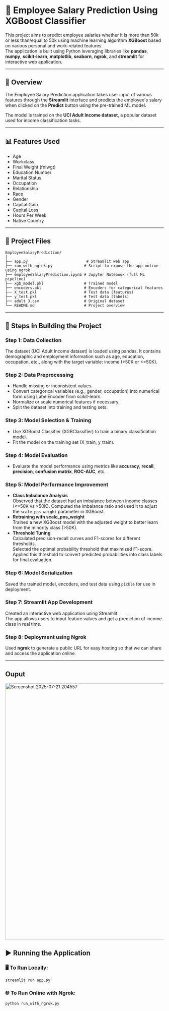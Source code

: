 # 💼 Employee Salary Prediction Using XGBoost Classifier

This project aims to predict employee salaries whether it is more than 50k or less than/equal to 50k using machine learning algorithm **XGBoost** based on various personal and work-related features.  
The application is built using Python leveraging libraries like **pandas**, **numpy**, **scikit-learn**, **matplotlib**, **seaborn**, **ngrok**, and **streamlit** for interactive web application.

---

## 📌 Overview

The Employee Salary Prediction application takes user input of various features through the **Streamlit** interface and predicts the employee's salary when clicked on the **Predict** button using the pre-trained ML model.

The model is trained on the **UCI Adult Income dataset**, a popular dataset used for income classification tasks.

---

## 📊 Features Used

- Age  
- Workclass  
- Final Weight (fnlwgt)  
- Education Number  
- Marital Status  
- Occupation  
- Relationship  
- Race  
- Gender  
- Capital Gain  
- Capital Loss  
- Hours Per Week  
- Native Country  

---

## 📁 Project Files
```text
EmployeeSalaryPrediction/
│
├── app.py                          # Streamlit web app
├── run_with_ngrok.py              # Script to expose the app online using ngrok
├── employeeSalaryPrediction.ipynb # Jupyter Notebook (full ML pipeline)
├── xgb_model.pkl                  # Trained model
├── encoders.pkl                   # Encoders for categorical features
├── X_test.pkl                     # Test data (features)
├── y_test.pkl                     # Test data (labels)
├── adult 3.csv                    # Original dataset
└── README.md                      # Project overview

```
---

## 🔧 Steps in Building the Project

### Step 1: Data Collection  
The dataset (UCI Adult Income dataset) is loaded using pandas. It contains demographic and employment information such as age, education, occupation, etc., along with the target variable: income (>50K or <=50K).

### Step 2: Data Preprocessing  
- Handle missing or inconsistent values.  
- Convert categorical variables (e.g., gender, occupation) into numerical form using LabelEncoder from scikit-learn.  
- Normalize or scale numerical features if necessary.  
- Split the dataset into training and testing sets.

### Step 3: Model Selection & Training  
- Use XGBoost Classifier (XGBClassifier) to train a binary classification model.  
- Fit the model on the training set (X_train, y_train).

### Step 4: Model Evaluation  
- Evaluate the model performance using metrics like **accuracy**, **recall**, **precision**, **confusion matrix**, **ROC-AUC**, etc.

### Step 5: Model Performance Improvement  
- **Class Imbalance Analysis**  
  Observed that the dataset had an imbalance between income classes (<=50K vs >50K). Computed the imbalance ratio and used it to adjust the `scale_pos_weight` parameter in XGBoost.  
- **Retraining with scale_pos_weight**  
  Trained a new XGBoost model with the adjusted weight to better learn from the minority class (>50K).  
- **Threshold Tuning**  
  Calculated precision-recall curves and F1-scores for different thresholds.  
  Selected the optimal probability threshold that maximized F1-score.  
  Applied this threshold to convert predicted probabilities into class labels for final evaluation.

### Step 6: Model Serialization  
Saved the trained model, encoders, and test data using `pickle` for use in deployment.

### Step 7: Streamlit App Development  
Created an interactive web application using Streamlit.  
The app allows users to input feature values and get a prediction of income class in real time.

### Step 8: Deployment using Ngrok  
Used **ngrok** to generate a public URL for easy hosting so that we can share and access the application online.

---
## Ouput
<img width="669" height="814" alt="Screenshot 2025-07-21 204557" src="https://github.com/user-attachments/assets/4696ae64-d6f6-45d5-9546-c876020cc9c5" />

## ▶️ Running the Application

### 🖥️ To Run Locally:
```bash
streamlit run app.py
```
### 🌐 To Run Online with Ngrok:
```bash
python run_with_ngrok.py
```
